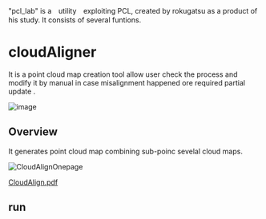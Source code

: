 "pcl_lab" is a　utility　exploiting PCL, created by rokugatsu as a product of his study. It consists of several funtions.
# cloudAligner
It is a point cloud map creation tool allow user check the process and modify it by manual in case misalignment happened ore required partial update .

![image](https://github.com/rokugatsu/pcl_lab/assets/120123933/73afaace-516a-4c40-9897-8eaa0c86d2a8)
## Overview
It generates point cloud map combining sub-poinc sevelal cloud maps.   

![CloudAlignOnepage](https://github.com/rokugatsu/pcl_lab/assets/120123933/a4fe6168-3c2c-4cf6-9c82-3df3813ed613)



[CloudAlign.pdf](https://github.com/rokugatsu/pcl_lab/files/15047831/CloudAlign.pdf)



## run

